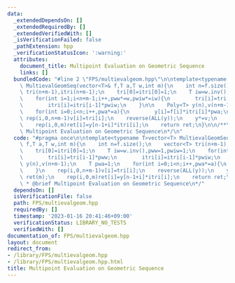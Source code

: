 ```yaml
---
data:
  _extendedDependsOn: []
  _extendedRequiredBy: []
  _extendedVerifiedWith: []
  _isVerificationFailed: false
  _pathExtension: hpp
  _verificationStatusIcon: ':warning:'
  attributes:
    document_title: Multipoint Evaluation on Geometric Sequence
    links: []
  bundledCode: "#line 2 \"FPS/multievalgeom.hpp\"\n\ntemplate<typename T>vector<T>\
    \ MultievalGeomSeq(vector<T>& f,T a,T w,int m){\n    int n=f.size();\n    vector<T>\
    \ tri(n+m-1),itri(n+m-1);\n    tri[0]=itri[0]=1;\n    T iw=w.inv(),pww=1,pwiw=1;\n\
    \    for(int i=1;i<n+m-1;i++,pww*=w,pwiw*=iw){\n        tri[i]=tri[i-1]*pww;\n\
    \        itri[i]=itri[i-1]*pwiw;\n    }\n\n    Poly<T> y(n),v(n+m-1);\n    T pwa=1;\n\
    \    for(int i=0;i<n;i++,pwa*=a){\n        y[i]=f[i]*itri[i]*pwa;\n    }\n   \
    \ rep(i,0,n+m-1)v[i]=tri[i];\n    reverse(ALL(y));\n    y*=v;\n    vector<T> ret(m);\n\
    \    rep(i,0,m)ret[i]=y[n-1+i]*itri[i];\n    return ret;\n}\n\n/**\n * @brief\
    \ Multipoint Evaluation on Geometric Sequence\n*/\n"
  code: "#pragma once\n\ntemplate<typename T>vector<T> MultievalGeomSeq(vector<T>&\
    \ f,T a,T w,int m){\n    int n=f.size();\n    vector<T> tri(n+m-1),itri(n+m-1);\n\
    \    tri[0]=itri[0]=1;\n    T iw=w.inv(),pww=1,pwiw=1;\n    for(int i=1;i<n+m-1;i++,pww*=w,pwiw*=iw){\n\
    \        tri[i]=tri[i-1]*pww;\n        itri[i]=itri[i-1]*pwiw;\n    }\n\n    Poly<T>\
    \ y(n),v(n+m-1);\n    T pwa=1;\n    for(int i=0;i<n;i++,pwa*=a){\n        y[i]=f[i]*itri[i]*pwa;\n\
    \    }\n    rep(i,0,n+m-1)v[i]=tri[i];\n    reverse(ALL(y));\n    y*=v;\n    vector<T>\
    \ ret(m);\n    rep(i,0,m)ret[i]=y[n-1+i]*itri[i];\n    return ret;\n}\n\n/**\n\
    \ * @brief Multipoint Evaluation on Geometric Sequence\n*/"
  dependsOn: []
  isVerificationFile: false
  path: FPS/multievalgeom.hpp
  requiredBy: []
  timestamp: '2023-01-16 20:41:46+09:00'
  verificationStatus: LIBRARY_NO_TESTS
  verifiedWith: []
documentation_of: FPS/multievalgeom.hpp
layout: document
redirect_from:
- /library/FPS/multievalgeom.hpp
- /library/FPS/multievalgeom.hpp.html
title: Multipoint Evaluation on Geometric Sequence
---
```

